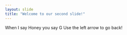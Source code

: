 ```yaml
---
layout: slide
title: "Welcome to our second slide!"
---
```

When I say Honey you say G
Use the left arrow to go back!

